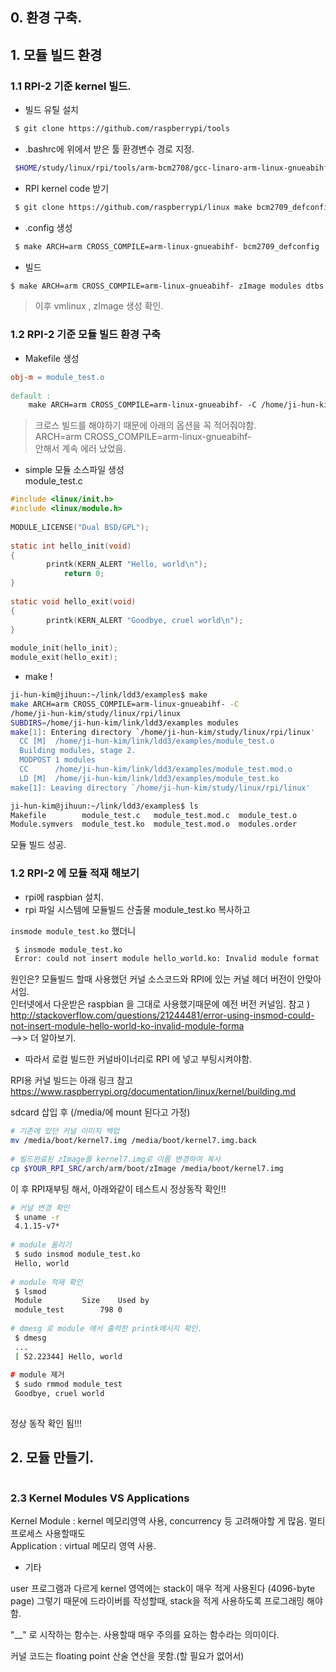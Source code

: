   
  
## 0. 환경 구축.  
  
  
## 1. 모듈 빌드 환경  
  
### 1.1 RPI-2 기준 kernel 빌드.   
  
- 빌드 유틸 설치  
  
```bash  
 $ git clone https://github.com/raspberrypi/tools  
```  
  
- .bashrc에 위에서 받은 툴 환경변수 경로 지정.  
  
```bash  
 $HOME/study/linux/rpi/tools/arm-bcm2708/gcc-linaro-arm-linux-gnueabihf-raspbian-x64/bin  
```  
  
- RPI kernel code 받기  
  
```bash  
 $ git clone https://github.com/raspberrypi/linux make bcm2709_defconfig  
```  
  
- .config 생성  
  
```bash  
 $ make ARCH=arm CROSS_COMPILE=arm-linux-gnueabihf- bcm2709_defconfig  
```  
  
- 빌드  
  
```bash  
$ make ARCH=arm CROSS_COMPILE=arm-linux-gnueabihf- zImage modules dtbs  
```  
> 이후 vmlinux , zImage 생성 확인.    
  
  
### 1.2 RPI-2 기준 모듈 빌드 환경 구축  
  
- Makefile 생성  
  
```makefile  
obj-m = module_test.o  
  
default :  
	make ARCH=arm CROSS_COMPILE=arm-linux-gnueabihf- -C /home/ji-hun-kim/study/linux/rpi/linux SUBDIRS=/home/ji-hun-kim/link/ldd3/examples modules   
```  
> 크로스 빌드를 해야하기 때문에 아래의 옵션을 꼭 적어줘야함.  
> ARCH=arm CROSS_COMPILE=arm-linux-gnueabihf-  
> 안해서 계속 에러 났었음.    
  
  
- simple 모듈 소스파일 생성  
module_test.c  
  
```c  
#include <linux/init.h>  
#include <linux/module.h>  
  
MODULE_LICENSE("Dual BSD/GPL");  
  
static int hello_init(void)  
{  
	    printk(KERN_ALERT "Hello, world\n");  
	        return 0;  
}  
  
static void hello_exit(void)  
{  
	    printk(KERN_ALERT "Goodbye, cruel world\n");  
}  
  
module_init(hello_init);  
module_exit(hello_exit);  
```  
  
- make !  
  
```bash  
ji-hun-kim@jihuun:~/link/ldd3/examples$ make  
make ARCH=arm CROSS_COMPILE=arm-linux-gnueabihf- -C  
/home/ji-hun-kim/study/linux/rpi/linux  
SUBDIRS=/home/ji-hun-kim/link/ldd3/examples modules   
make[1]: Entering directory `/home/ji-hun-kim/study/linux/rpi/linux'  
  CC [M]  /home/ji-hun-kim/link/ldd3/examples/module_test.o  
  Building modules, stage 2.  
  MODPOST 1 modules  
  CC      /home/ji-hun-kim/link/ldd3/examples/module_test.mod.o  
  LD [M]  /home/ji-hun-kim/link/ldd3/examples/module_test.ko  
make[1]: Leaving directory `/home/ji-hun-kim/study/linux/rpi/linux'  
```  
  
```bash  
ji-hun-kim@jihuun:~/link/ldd3/examples$ ls  
Makefile        module_test.c   module_test.mod.c  module_test.o  
Module.symvers  module_test.ko  module_test.mod.o  modules.order  
```  
모듈 빌드 성공.    
  
  
  
### 1.2 RPI-2 에 모듈 적재 해보기  
  
- rpi에 raspbian 설치.  
- rpi 파일 시스템에 모듈빌드 산출물 module_test.ko 복사하고   
  
`insmode module_test.ko` 했더니   
```bash
 $ insmode module_test.ko
 Error: could not insert module hello_world.ko: Invalid module format  
```  
원인은? 모듈빌드 할때 사용했던 커널 소스코드와 RPI에 있는 커널 헤더 버전이 안맞아서임.  
인터넷에서 다운받은 raspbian 을 그대로 사용했기때문에 예전 버전 커널임.
참고 )    
http://stackoverflow.com/questions/21244481/error-using-insmod-could-not-insert-module-hello-world-ko-invalid-module-forma    
-->> 더 알아보기.  
  
  
- 따라서 로컬 빌드한 커널바이너리로 RPI 에 넣고 부팅시켜야함.  
  
RPI용 커널 빌드는 아래 링크 참고  
https://www.raspberrypi.org/documentation/linux/kernel/building.md  
  
sdcard 삽입 후 (/media/에 mount 된다고 가정)  

```bash  
# 기존에 있던 커널 이미지 백업  
mv /media/boot/kernel7.img /media/boot/kernel7.img.back  
  
# 빌드완료된 zImage를 kernel7.img로 이름 변경하여 복사  
cp $YOUR_RPI_SRC/arch/arm/boot/zImage /media/boot/kernel7.img  
```  
  
이 후 RPI재부팅 해서, 아래와같이 테스트시 정상동작 확인!!  
```bash  
# 커널 변경 확인   
 $ uname -r   
 4.1.15-v7*  
  
# module 올리기  
 $ sudo insmod module_test.ko  
 Hello, world  
  
# module 적재 확인  
 $ lsmod  
 Module			Size	Used by  
 module_test		798	0  
  
# dmesg 로 module 에서 출력한 printk메시지 확인.  
 $ dmesg  
 ...  
 [ 52.22344] Hello, world  
  
# module 제거  
 $ sudo rmmod module_test  
 Goodbye, cruel world  
  
```  
정상 동작 확인 됨!!!  
  
  
  
  
  
## 2. 모듈 만들기.  
  
  
```bash  
```  

### 2.3 Kernel Modules VS Applications

Kernel Module :  kernel 메모리영역 사용, concurrency 등 고려해야할 게 많음.  멀티 프로세스 사용할때도  
Application : virtual 메모리 영역 사용. 

- 기타  

user 프로그램과 다르게 kernel 영역에는 stack이 매우 적게 사용된다 (4096-byte
page) 그렇기 때문에 드라이버를 작성할때, stack을 적게 사용하도록 프로그래밍
해야함.  

"__" 로 시작하는 함수는. 사용할때 매우 주의를 요하는 함수라는 의미이다.  

커널 코드는 floating point 산술 연산을 못함.(할 필요가 없어서)  

